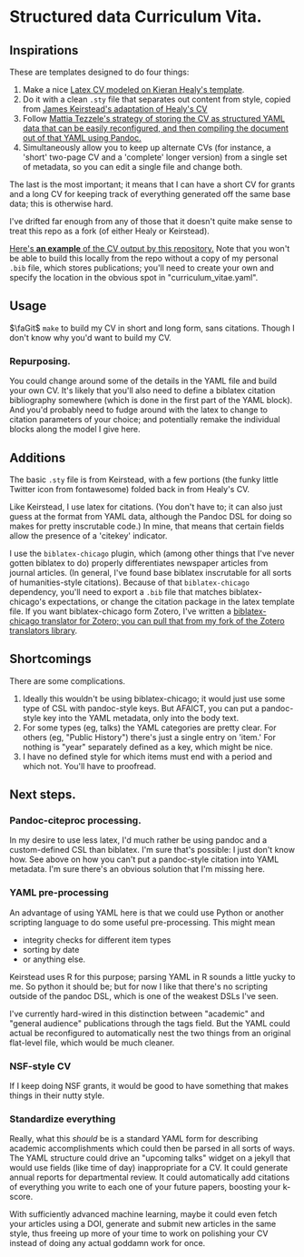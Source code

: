 # Structured data Curriculum Vita.

## Inspirations

These are templates designed to do four things:

1. Make a nice [Latex CV modeled on Kieran Healy's template](https://github.com/kjhealy/kjh-vita).
2. Do it with a clean `.sty` file that separates out content from style, copied from [James Keirstead's adaptation of Healy's CV](https://github.com/jkeirstead/jk-vita/tree/master/content)
3. Follow [Mattia Tezzele's strategy of storing the CV as structured YAML data that can be easily reconfigured, and then compiling the document out of that YAML using Pandoc.](http://mrzool.cc/writing/typesetting-automation/)
4. Simultaneously allow you to keep up alternate CVs (for instance, a 'short' two-page CV and a 'complete' longer version) from a single set of metadata, so you can edit a single file and change both.

The last is the most important; it means that I can have a short CV for grants and a long CV for keeping track of everything generated off the same base data; this is otherwise hard.

I've drifted far enough from any of those that it doesn't quite make sense to treat this repo as a fork (of either Healy or Keirstead).

[Here's **an example** of the CV output by this repository.](http://benschmidt.org/SchmidtCV.pdf) Note that you won't be able to build this locally from the repo without a copy of my personal `.bib` file, which stores publications; you'll need to create your own and specify the location in the obvious spot in "curriculum_vitae.yaml".

## Usage
$\faGit$
`make` to build my CV in short and long form, sans citations. Though I don't know why you'd want to build my CV.

### Repurposing.

You could change around some of the details in the YAML file and build
your own CV. It's likely that you'll also need to define a biblatex
citation bibliography somewhere (which is done in the first part of
the YAML block). And you'd probably need to fudge around with the latex to change
to citation parameters of your choice; and potentially remake the individual blocks along
the model I give here.

## Additions

The basic `.sty` file is from Keirstead, with a few portions (the funky little Twitter icon from fontawesome) folded back in from Healy's CV.

Like Keirstead, I use latex for citations. (You don't have to; it can also just guess at the format from YAML data, although the Pandoc DSL for doing so makes for pretty inscrutable code.) In mine, that means that certain fields allow the presence of a 'citekey' indicator.

I use the `biblatex-chicago` plugin, which (among other things that I've never gotten biblatex to do) properly differentiates newspaper articles from journal articles. (In general, I've found base biblatex inscrutable for all sorts of humanities-style citations). Because of that `biblatex-chicago` dependency, you'll need to export a `.bib` file that matches biblatex-chicago's expectations, or change the citation package in the latex template file. If you want biblatex-chicago form Zotero, I've written a [biblatex-chicago translator for Zotero; you can pull that from my fork of the Zotero translators library](https://github.com/bmschmidt/translators).

## Shortcomings

There are some complications.

1. Ideally this wouldn't be using biblatex-chicago; it would just use some type of CSL with pandoc-style keys. But AFAICT, you can put a pandoc-style key into the YAML metadata, only into the body text.
2. For some types (eg, talks) the YAML categories are pretty clear. For others (eg, "Public History") there's just a single entry on 'item.' For nothing is "year" separately defined as a key, which might be nice.
3. I have no defined style for which items must end with a period and which not. You'll have to proofread. 

## Next steps.

### Pandoc-citeproc processing.

In my desire to use less latex, I'd much rather be using pandoc and a custom-defined CSL than biblatex. I'm sure that's possible: I just don't know how. See above on how you can't put a pandoc-style citation into YAML metadata. I'm sure there's an obvious solution that I'm missing here.

### YAML pre-processing

An advantage of using YAML here is that we could use Python or another scripting language to do some useful pre-processing. This might mean
  * integrity checks for different item types
  * sorting by date
  * or anything else.

Keirstead uses R for this purpose; parsing YAML in R sounds a little yucky to me. So python it should be; but for now I like that there's no scripting outside of the pandoc DSL, which is one of the weakest DSLs I've seen. 

I've currently hard-wired in this distinction between "academic" and "general audience" publications through the tags field. But the YAML could actual be reconfigured to automatically nest the two things from an original flat-level file, which would be much cleaner.

### NSF-style CV

If I keep doing NSF grants, it would be good to have something that makes things in their nutty style.

### Standardize **everything**

Really, what this *should* be is a standard YAML form for describing academic accomplishments which could then be parsed in all sorts of ways. The YAML structure could drive an "upcoming talks" widget on a jekyll that would use fields (like time of day) inappropriate for a CV. It could generate annual reports for departmental review. It could automatically add citations of everything you write to each one of your future papers, boosting your k-score.

With sufficiently advanced machine learning, maybe it could even fetch your articles using a DOI, generate and submit new articles in the same style, thus freeing up more of your time to work on polishing your CV instead of doing any actual goddamn work for once.

